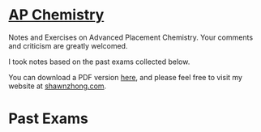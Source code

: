 # [AP Chemistry](https://stats.shawnzhong.com)
Notes and Exercises on Advanced Placement Chemistry. Your comments and criticism are greatly welcomed.

I took notes based on the past exams collected below.

You can download a PDF version   <a href="AP-Chemistry.pdf"  target="_blank" >here</a>, and please feel free to visit my website at [shawnzhong.com](https://shawnzhong.com).

# Past Exams

